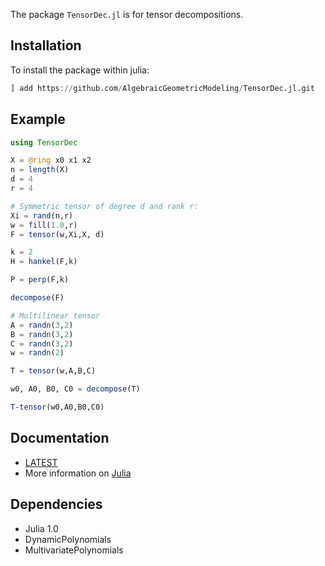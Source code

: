 The package `TensorDec.jl` is for tensor decompositions.

## Installation

To install the package within julia:

```julia
] add https://github.com/AlgebraicGeometricModeling/TensorDec.jl.git
```

## Example

```julia
using TensorDec

X = @ring x0 x1 x2 
n = length(X)
d = 4
r = 4

# Symmetric tensor of degree d and rank r:
Xi = rand(n,r)
w = fill(1.0,r)
F = tensor(w,Xi,X, d)

k = 2
H = hankel(F,k)

P = perp(F,k)

decompose(F)

# Multilinear tensor
A = randn(3,2)
B = randn(3,2)
C = randn(3,2)
w = randn(2)

T = tensor(w,A,B,C)

w0, A0, B0, C0 = decompose(T)

T-tensor(w0,A0,B0,C0)

```

## Documentation

- [LATEST](http://www-sop.inria.fr/members/Bernard.Mourrain/software/TensorDec/index.html)
- More information on [Julia](https://julialang.org/)


## Dependencies

- Julia 1.0
- DynamicPolynomials
- MultivariatePolynomials
